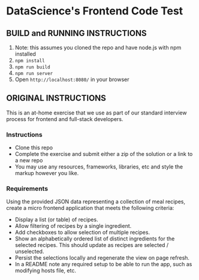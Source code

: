 DataScience's Frontend Code Test
==================

## BUILD and RUNNING INSTRUCTIONS

1.	Note: this assumes you cloned the repo and have node.js with npm installed
2.  `npm install`
3.  `npm run build`
4.  `npm run server`
5.  Open `http://localhost:8080/` in your browser

## ORIGINAL INSTRUCTIONS

This is an at-home exercise that we use as part of our standard interview process for frontend and full-stack developers.

### Instructions

* Clone this repo
* Complete the exercise and submit either a zip of the solution or a link to a new repo
* You may use any resources, frameworks, libraries, etc and style the markup however you like.

### Requirements

Using the provided JSON data representing a collection of meal recipes, create a micro frontend application that meets the following criteria:

* Display a list (or table) of recipes.
* Allow filtering of recipes by a single ingredient.
* Add checkboxes to allow selection of multiple recipes.
* Show an alphabetically ordered list of distinct ingredients for the selected recipes. This should update as recipes are selected / unselected.
* Persist the selections locally and regenerate the view on page refresh.
* In a README note any required setup to be able to run the app, such as modifying hosts file, etc.
